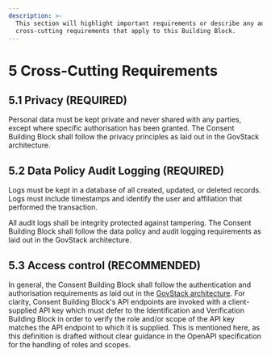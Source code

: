 ```yaml
---
description: >-
  This section will highlight important requirements or describe any additional
  cross-cutting requirements that apply to this Building Block.
---
```


# 5 Cross-Cutting Requirements

## 5.1 Privacy (REQUIRED)

Personal data must be kept private and never shared with any parties, except where specific authorisation has been granted. The Consent Building Block shall follow the privacy principles as laid out in the GovStack architecture.

## 5.2 Data Policy Audit Logging (REQUIRED)

Logs must be kept in a database of all created, updated, or deleted records. Logs must include timestamps and identify the user and affiliation that performed the transaction.

All audit logs shall be integrity protected against tampering. The Consent Building Block shall follow the data policy and audit logging requirements as laid out in the GovStack architecture.

## 5.3 Access control (RECOMMENDED)

In general, the Consent Building Block shall follow the authentication and authorisation requirements as laid out in the [GovStack architecture](http://localhost:5000/s/39QVhd0jD6S29Isr7KGF/security-requirements/4-security-management#4.2.1.1-authentication-and-authorization). For clarity, Consent Building Block's API endpoints are invoked with a client-supplied API key which must defer to the Identification and Verification Building Block in order to verify the role and/or scope of the API key matches the API endpoint to which it is supplied. This is mentioned here, as this definition is drafted without clear guidance in the OpenAPI specification for the handling of roles and scopes.
